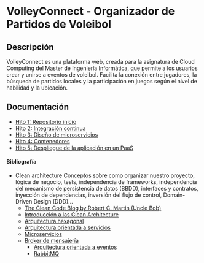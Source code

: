 # VolleyConnect - Organizador de Partidos de Voleibol

## Descripción
VolleyConnect es una plataforma web, creada para la asignatura de Cloud Computing del Master de Ingeniería Informática, que permite a los usuarios crear y unirse a eventos de voleibol. Facilita la conexión entre jugadores, la búsqueda de partidos locales y la participación en juegos según el nivel de habilidad y la ubicación.


## Documentación
- [Hito 1: Repositorio inicio](https://github.com/ismeh/VolleyConnect/blob/main/doc/hito1.md)
- [Hito 2: Integración continua](https://github.com/ismeh/VolleyConnect/blob/main/doc/hito2.md)
- [Hito 3: Diseño de microservicios](https://github.com/ismeh/VolleyConnect/blob/main/doc/hito3.md)
- [Hito 4: Contenedores](https://github.com/ismeh/VolleyConnect/blob/main/doc/hito4.md)
- [Hito 5: Despliegue de la aplicación en un PaaS](https://github.com/ismeh/VolleyConnect/blob/main/doc/hito5.md)

#### Bibliografía
- Clean architecture
Conceptos sobre como organizar nuestro proyecto, lógica de negocio, tests, independencia de frameworks, independencia del mecanismo de persistencia de datos (BBDD), interfaces y contratos, inyección de dependencias, inversión del flujo de control, Domain-Driven Design (DDD)...
  - [The Clean Code Blog by Robert C. Martin (Uncle Bob)](https://blog.cleancoder.com/uncle-bob/2012/08/13/the-clean-architecture.html)
  - [Introducción a las Clean Architecture](https://medium.com/@diego.coder/introducci%C3%B3n-a-las-clean-architectures-723fe9fe17fa)
  - [Arquitectura hexagonal](https://medium.com/@edusalguero/arquitectura-hexagonal-59834bb44b7f)
  - [Arquitectura orientada a servicios](https://www.redhat.com/es/topics/cloud-native-apps/what-is-service-oriented-architecture)
  - [Microservicios](https://aws.amazon.com/es/microservices/)
  - [Broker de mensajería](https://medium.com/@diego.coder/que-es-un-broker-de-mensajer%C3%ADa-8aa8ab7988e8)
    - [Arquitectura orientada a eventos]()
    - [RabbitMQ](https://www.rabbitmq.com/)

